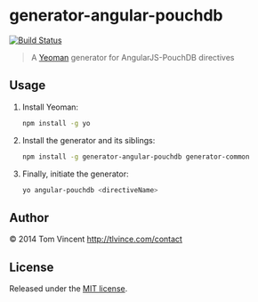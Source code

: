 # generator-angular-pouchdb

[![Build Status][travis-img]][travis-url]

[travis-url]: https://travis-ci.org/angular-pouchdb/generator-angular-pouchdb
[travis-img]: https://secure.travis-ci.org/angular-pouchdb/generator-angular-pouchdb.png?branch=master

> A [Yeoman][] generator for AngularJS-PouchDB directives

[yeoman]: http://yeoman.io

## Usage

1. Install Yeoman:

    ```bash
    npm install -g yo
    ```

2. Install the generator and its siblings:

    ```bash
    npm install -g generator-angular-pouchdb generator-common
    ```

3. Finally, initiate the generator:

    ```bash
    yo angular-pouchdb <directiveName>
    ```

## Author

© 2014 Tom Vincent <http://tlvince.com/contact>

## License

Released under the [MIT license][mit].

[mit]: http://tlvince.mit-license.org
